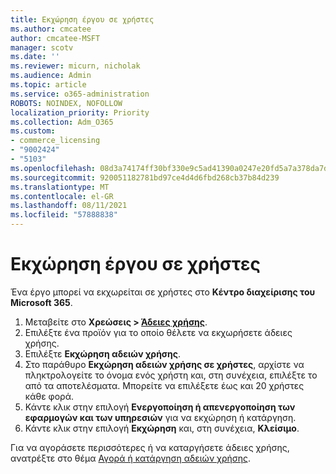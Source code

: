 ```yaml
---
title: Εκχώρηση έργου σε χρήστες
ms.author: cmcatee
author: cmcatee-MSFT
manager: scotv
ms.date: ''
ms.reviewer: micurn, nicholak
ms.audience: Admin
ms.topic: article
ms.service: o365-administration
ROBOTS: NOINDEX, NOFOLLOW
localization_priority: Priority
ms.collection: Adm_O365
ms.custom:
- commerce_licensing
- "9002424"
- "5103"
ms.openlocfilehash: 08d3a74174ff30bf330e9c5ad41390a0247e20fd5a7a378da7d5f2a5905b2c86
ms.sourcegitcommit: 920051182781bd97ce4d4d6fbd268cb37b84d239
ms.translationtype: MT
ms.contentlocale: el-GR
ms.lasthandoff: 08/11/2021
ms.locfileid: "57888838"
---
```

# <a name="assign-project-to-users"></a>Εκχώρηση έργου σε χρήστες

Ένα έργο μπορεί να εκχωρείται σε χρήστες στο **Κέντρο διαχείρισης του Microsoft 365**.

1. Μεταβείτε στο **Χρεώσεις > [Άδειες χρήσης](https://go.microsoft.com/fwlink/p/?linkid=842264)**.
2. Επιλέξτε ένα προϊόν για το οποίο θέλετε να εκχωρήσετε άδειες χρήσης.
3. Επιλέξτε **Εκχώρηση αδειών χρήσης**.
4. Στο παράθυρο **Εκχώρηση αδειών χρήσης σε χρήστες**, αρχίστε να πληκτρολογείτε το όνομα ενός χρήστη και, στη συνέχεια, επιλέξτε το από τα αποτελέσματα. Μπορείτε να επιλέξετε έως και 20 χρήστες κάθε φορά.
5. Κάντε κλικ στην επιλογή **Ενεργοποίηση ή απενεργοποίηση των εφαρμογών και των υπηρεσιών** για να εκχώρηση ή κατάργηση.
6. Κάντε κλικ στην επιλογή **Εκχώρηση** και, στη συνέχεια, **Κλείσιμο**.

Για να αγοράσετε περισσότερες ή να καταργήσετε άδειες χρήσης, ανατρέξτε στο θέμα [Αγορά ή κατάργηση αδειών χρήσης](https://docs.microsoft.com/microsoft-365/commerce/licenses/buy-licenses#buy-or-remove-licenses-for-your-business-subscription).